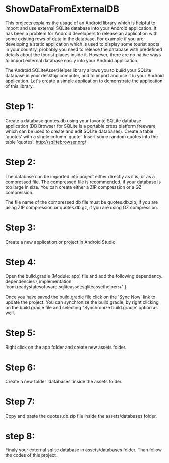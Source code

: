 # ShowDataFromExternalDB

This projects explains the usage of an Android library which is helpful to import and use external SQLite database into your Android application. It has been a problem for Android developers to release an application with some existing rows of data in the database. For example if you are developing a static application which is used to display some tourist spots in your country, probably you need to release the database with predefined details about the tourist places inside it. However, there are no native ways to import external database easily into your Android application.
 
 The Android SQLiteAssetHelper library allows you to build your SQLite database in your desktop computer, and to import and use it in your Android application. Let's create a simple application to demonstrate the application of this library.
 
# Step 1:
Create a database quotes.db using your favorite SQLite database application (DB Browser for SQLite is a portable cross platform freeware, which can be used to create and edit SQLite databases). Create a table 'quotes' with a single column 'quote'. Insert some random quotes into the table 'quotes'.
http://sqlitebrowser.org/

# Step 2:
The database can be imported into project either directly as it is, or as a compressed file. The compressed file is recommended, if your database is too large in size. You can create either a ZIP compression or a GZ compression.

The file name of the compressed db file must be quotes.db.zip, if you are using ZIP compression or quotes.db.gz, if you are using GZ compression.

# Step 3:
Create a new application or project in Android Studio

# Step 4:
Open the build.gradle (Module: app) file and add the following dependency.
dependencies {
    implementation 'com.readystatesoftware.sqliteasset:sqliteassethelper:+'
}

Once you have saved the build.gradle file click on the 'Sync Now' link to update the project. You can synchronize the build.gradle, by right clicking on the build.gradle file and selecting "Synchronize build.gradle' option as well.

# Step 5:
Right click on the app folder and create new assets folder.

# Step 6:
Create a new folder 'databases' inside the assets folder.

# Step 7:
Copy and paste the  quotes.db.zip file inside the assets/databases folder.

# step 8:
Finaly your external sqlite database in assets/databases folder. Than follow the codes of this project.

